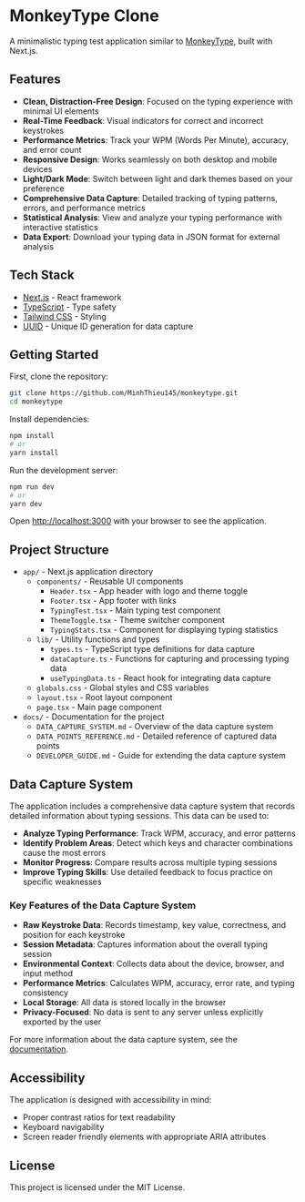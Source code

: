 # MonkeyType Clone

A minimalistic typing test application similar to [MonkeyType](https://monkeytype.com/), built with Next.js.

## Features

- **Clean, Distraction-Free Design**: Focused on the typing experience with minimal UI elements
- **Real-Time Feedback**: Visual indicators for correct and incorrect keystrokes
- **Performance Metrics**: Track your WPM (Words Per Minute), accuracy, and error count
- **Responsive Design**: Works seamlessly on both desktop and mobile devices
- **Light/Dark Mode**: Switch between light and dark themes based on your preference
- **Comprehensive Data Capture**: Detailed tracking of typing patterns, errors, and performance metrics
- **Statistical Analysis**: View and analyze your typing performance with interactive statistics
- **Data Export**: Download your typing data in JSON format for external analysis

## Tech Stack

- [Next.js](https://nextjs.org/) - React framework
- [TypeScript](https://www.typescriptlang.org/) - Type safety
- [Tailwind CSS](https://tailwindcss.com/) - Styling
- [UUID](https://github.com/uuidjs/uuid) - Unique ID generation for data capture

## Getting Started

First, clone the repository:

```bash
git clone https://github.com/MinhThieu145/monkeytype.git
cd monkeytype
```

Install dependencies:

```bash
npm install
# or
yarn install
```

Run the development server:

```bash
npm run dev
# or
yarn dev
```

Open [http://localhost:3000](http://localhost:3000) with your browser to see the application.

## Project Structure

- `app/` - Next.js application directory
  - `components/` - Reusable UI components
    - `Header.tsx` - App header with logo and theme toggle
    - `Footer.tsx` - App footer with links
    - `TypingTest.tsx` - Main typing test component
    - `ThemeToggle.tsx` - Theme switcher component
    - `TypingStats.tsx` - Component for displaying typing statistics
  - `lib/` - Utility functions and types
    - `types.ts` - TypeScript type definitions for data capture
    - `dataCapture.ts` - Functions for capturing and processing typing data
    - `useTypingData.ts` - React hook for integrating data capture
  - `globals.css` - Global styles and CSS variables
  - `layout.tsx` - Root layout component
  - `page.tsx` - Main page component
- `docs/` - Documentation for the project
  - `DATA_CAPTURE_SYSTEM.md` - Overview of the data capture system
  - `DATA_POINTS_REFERENCE.md` - Detailed reference of captured data points
  - `DEVELOPER_GUIDE.md` - Guide for extending the data capture system

## Data Capture System

The application includes a comprehensive data capture system that records detailed information about typing sessions. This data can be used to:

- **Analyze Typing Performance**: Track WPM, accuracy, and error patterns
- **Identify Problem Areas**: Detect which keys and character combinations cause the most errors
- **Monitor Progress**: Compare results across multiple typing sessions
- **Improve Typing Skills**: Use detailed feedback to focus practice on specific weaknesses

### Key Features of the Data Capture System

- **Raw Keystroke Data**: Records timestamp, key value, correctness, and position for each keystroke
- **Session Metadata**: Captures information about the overall typing session
- **Environmental Context**: Collects data about the device, browser, and input method
- **Performance Metrics**: Calculates WPM, accuracy, error rate, and typing consistency
- **Local Storage**: All data is stored locally in the browser
- **Privacy-Focused**: No data is sent to any server unless explicitly exported by the user

For more information about the data capture system, see the [documentation](/docs/DATA_CAPTURE_SYSTEM.md).

## Accessibility

The application is designed with accessibility in mind:
- Proper contrast ratios for text readability
- Keyboard navigability
- Screen reader friendly elements with appropriate ARIA attributes

## License

This project is licensed under the MIT License.

